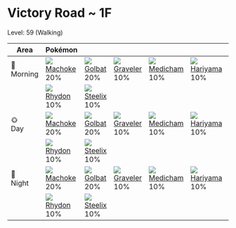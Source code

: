 # Victory Road ~ 1F
Level: 59 (Walking)

Area         | Pokémon                        | &nbsp;                         | &nbsp;                          | &nbsp;                          | &nbsp;                          | &nbsp;                        | 
---          | ---                            | ---                            | ---                             | ---                             | ---                             | ---                           | 
🌅<br>Morning | ![][067]<br> [Machoke]<br> 20% | ![][042]<br> [Golbat]<br> 20%  | ![][075]<br> [Graveler]<br> 10% | ![][308]<br> [Medicham]<br> 10% | ![][297]<br> [Hariyama]<br> 10% | ![][444]<br> [Gabite]<br> 10% | 
&nbsp;       | ![][112]<br> [Rhydon]<br> 10%  | ![][208]<br> [Steelix]<br> 10% | &nbsp;                          | &nbsp;                          | &nbsp;                          | &nbsp;                        | 
🌞<br>Day     | ![][067]<br> [Machoke]<br> 20% | ![][042]<br> [Golbat]<br> 20%  | ![][075]<br> [Graveler]<br> 10% | ![][308]<br> [Medicham]<br> 10% | ![][297]<br> [Hariyama]<br> 10% | ![][444]<br> [Gabite]<br> 10% | 
&nbsp;       | ![][112]<br> [Rhydon]<br> 10%  | ![][208]<br> [Steelix]<br> 10% | &nbsp;                          | &nbsp;                          | &nbsp;                          | &nbsp;                        | 
🌙<br>Night   | ![][067]<br> [Machoke]<br> 20% | ![][042]<br> [Golbat]<br> 20%  | ![][075]<br> [Graveler]<br> 10% | ![][308]<br> [Medicham]<br> 10% | ![][297]<br> [Hariyama]<br> 10% | ![][444]<br> [Gabite]<br> 10% | 
&nbsp;       | ![][112]<br> [Rhydon]<br> 10%  | ![][208]<br> [Steelix]<br> 10% | &nbsp;                          | &nbsp;                          | &nbsp;                          | &nbsp;                        | 

[Golbat]: ../../pokemon_changes/042/
[Machoke]: ../../pokemon_changes/067/
[Graveler]: ../../pokemon_changes/075/
[Rhydon]: ../../pokemon_changes/112/
[Steelix]: ../../pokemon_changes/208/
[Hariyama]: ../../pokemon_changes/297/
[Medicham]: ../../pokemon_changes/308/
[Gabite]: ../../pokemon_changes/444/
[042]: ../img/pokemon/042.png
[067]: ../img/pokemon/067.png
[075]: ../img/pokemon/075.png
[112]: ../img/pokemon/112.png
[208]: ../img/pokemon/208.png
[297]: ../img/pokemon/297.png
[308]: ../img/pokemon/308.png
[444]: ../img/pokemon/444.png
